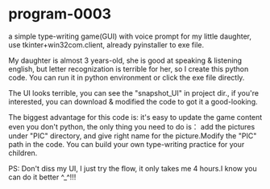 # program-0003
a simple type-writing game(GUI) with voice prompt for my little daughter, use tkinter+win32com.client, already pyinstaller to exe  file.

My daughter is almost 3 years-old, she is good at speaking & listening english, but letter recognization is terrible for her, so I create this python code. You can run it in python environment or click the exe file directly.

The UI looks terrible, you can see the "snapshot_UI" in project dir., if you're interested, you can download & modified the code to got it a good-looking.

The biggest advantage for this code is: it's easy to update the game content even you don't python, the only thing you need to do is： add the pictures under "PIC" directory, and give right name for the picture.Modify the "PIC" path in the code. You can build your own type-writing practice for your children.

PS: Don't diss my UI, I just try the flow, it only takes me 4 hours.I know you can do it better ^_^!!!
